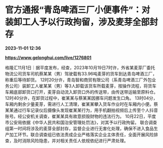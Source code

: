# 官方通报“青岛啤酒三厂小便事件”：对装卸工人予以行政拘留，涉及麦芽全部封存

**2023-11-01 12:36**

**https://www.gelonghui.com/live/1276801**

格隆汇11月1日｜据平度发布，经查，2023年10月19日7时许，外省某麦芽厂委托物流公司货车司机蔡某某（男）驾驶载有33.96吨麦芽的货车到达青岛啤酒三厂，称重后等待卸货。 12时20分许，青岛智和商贸有限公司（系青岛啤酒三厂外包业务公司）装卸工人崔某某（男）等3人卸载该货车所载麦芽，按操作流程，将货车车厢底部卸货口打开，麦芽自动流入卸货口外的传送带，由传送带运输至原料仓。12时40分许，在卸货过程中，崔某某与蔡某某因挪车问题发生口角。 13时04分，车厢内剩余少量麦芽，需进行人工清理，崔某某攀入货车作业时在车厢内小便。蔡某某通过行车记录仪后摄像头发现崔某某行为，用手机翻拍视频后上传至个人抖音账号。经公安机关调查，崔某某具有故意损毁财物的违法行为。 10月22日，平度市公安局依据《中华人民共和国治安管理处罚法》，对其予以行政拘留。 联合调查组第一时间将涉及的麦芽全部封存，监督企业进行无害化处理，确保不进入食品生产加工环节。联合调查组已依法责成企业严格落实企业主体责任，全面开展风险排查，及时消除风险隐患，并对相关责任人依规依纪进行严肃处理。